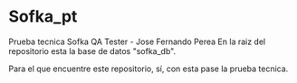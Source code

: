 # Sofka_pt
 Prueba tecnica Sofka QA Tester - Jose Fernando Perea
En la raiz del repositorio esta la base de datos "sofka_db".

Para el que encuentre este repositorio, sí, con esta pase la prueba tecnica.
